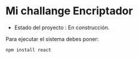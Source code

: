 <h1>Mi challange Encriptador</h1>

- Estado del proyecto : En construcción.

Para ejecutar el sistema debes poner:

```npm install react```


